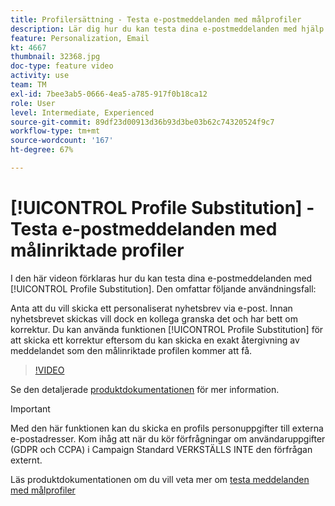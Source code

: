 ```yaml
---
title: Profilersättning - Testa e-postmeddelanden med målprofiler
description: Lär dig hur du kan testa dina e-postmeddelanden med hjälp av funktionen för profilösersättning.
feature: Personalization, Email
kt: 4667
thumbnail: 32368.jpg
doc-type: feature video
activity: use
team: TM
exl-id: 7bee3ab5-0666-4ea5-a785-917f0b18ca12
role: User
level: Intermediate, Experienced
source-git-commit: 89df23d00913d36b93d3be03b62c74320524f9c7
workflow-type: tm+mt
source-wordcount: '167'
ht-degree: 67%

---
```


# [!UICONTROL Profile Substitution] - Testa e-postmeddelanden med målinriktade profiler

I den här videon förklaras hur du kan testa dina e-postmeddelanden med [!UICONTROL Profile Substitution]. Den omfattar följande användningsfall:

Anta att du vill skicka ett personaliserat nyhetsbrev via e-post. Innan nyhetsbrevet skickas vill dock en kollega granska det och har bett om korrektur. Du kan använda funktionen [!UICONTROL Profile Substitution] för att skicka ett korrektur eftersom du kan skicka en exakt återgivning av meddelandet som den målinriktade profilen kommer att få.

>[!VIDEO](https://video.tv.adobe.com/v/32368?quality=12&learn=on)

Se den detaljerade [produktdokumentationen](https://experienceleague.adobe.com/docs/campaign-standard/using/testing-and-sending/preparing-and-testing-messages/testing-messages-using-target.html?lang=en) för mer information.

>[!IMPORTANT]
>
>Med den här funktionen kan du skicka en profils personuppgifter till externa e-postadresser. Kom ihåg att när du kör förfrågningar om användaruppgifter (GDPR och CCPA) i Campaign Standard VERKSTÄLLS INTE den förfrågan externt.

Läs produktdokumentationen om du vill veta mer om [testa meddelanden med målprofiler](https://experienceleague.adobe.com/docs/campaign-standard/using/testing-and-sending/preparing-and-testing-messages/testing-messages-using-target.html?lang=en)
